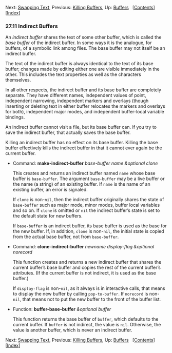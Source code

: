 

Next: [Swapping Text](Swapping-Text.html), Previous: [Killing Buffers](Killing-Buffers.html), Up: [Buffers](Buffers.html)   \[[Contents](index.html#SEC_Contents "Table of contents")]\[[Index](Index.html "Index")]

### 27.11 Indirect Buffers

An *indirect buffer* shares the text of some other buffer, which is called the *base buffer* of the indirect buffer. In some ways it is the analogue, for buffers, of a symbolic link among files. The base buffer may not itself be an indirect buffer.

The text of the indirect buffer is always identical to the text of its base buffer; changes made by editing either one are visible immediately in the other. This includes the text properties as well as the characters themselves.

In all other respects, the indirect buffer and its base buffer are completely separate. They have different names, independent values of point, independent narrowing, independent markers and overlays (though inserting or deleting text in either buffer relocates the markers and overlays for both), independent major modes, and independent buffer-local variable bindings.

An indirect buffer cannot visit a file, but its base buffer can. If you try to save the indirect buffer, that actually saves the base buffer.

Killing an indirect buffer has no effect on its base buffer. Killing the base buffer effectively kills the indirect buffer in that it cannot ever again be the current buffer.

*   Command: **make-indirect-buffer** *base-buffer name \&optional clone*

    This creates and returns an indirect buffer named `name` whose base buffer is `base-buffer`. The argument `base-buffer` may be a live buffer or the name (a string) of an existing buffer. If `name` is the name of an existing buffer, an error is signaled.

    If `clone` is non-`nil`, then the indirect buffer originally shares the state of `base-buffer` such as major mode, minor modes, buffer local variables and so on. If `clone` is omitted or `nil` the indirect buffer’s state is set to the default state for new buffers.

    If `base-buffer` is an indirect buffer, its base buffer is used as the base for the new buffer. If, in addition, `clone` is non-`nil`, the initial state is copied from the actual base buffer, not from `base-buffer`.

<!---->

*   Command: **clone-indirect-buffer** *newname display-flag \&optional norecord*

    This function creates and returns a new indirect buffer that shares the current buffer’s base buffer and copies the rest of the current buffer’s attributes. (If the current buffer is not indirect, it is used as the base buffer.)

    If `display-flag` is non-`nil`, as it always is in interactive calls, that means to display the new buffer by calling `pop-to-buffer`. If `norecord` is non-`nil`, that means not to put the new buffer to the front of the buffer list.

<!---->

*   Function: **buffer-base-buffer** *\&optional buffer*

    This function returns the base buffer of `buffer`, which defaults to the current buffer. If `buffer` is not indirect, the value is `nil`. Otherwise, the value is another buffer, which is never an indirect buffer.

Next: [Swapping Text](Swapping-Text.html), Previous: [Killing Buffers](Killing-Buffers.html), Up: [Buffers](Buffers.html)   \[[Contents](index.html#SEC_Contents "Table of contents")]\[[Index](Index.html "Index")]
